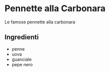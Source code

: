 # Pennette alla Carbonara

Le famose pennette alla carbonara

## Ingredienti

* penne
* uova
* guanciale
* pepe nero


